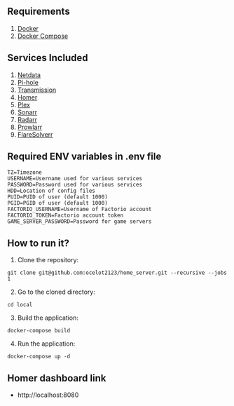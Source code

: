 ## Requirements
1. [Docker](https://docs.docker.com/install/)
2. [Docker Compose](https://docs.docker.com/compose/install/)

## Services Included
1. [Netdata](https://github.com/netdata/netdata)
2. [Pi-hole](https://github.com/pi-hole/pi-hole)
3. [Transmission](https://github.com/transmission/transmission)
4. [Homer](https://github.com/bastienwirtz/homer)
5. [Plex](https://github.com/plexinc/pms-docker)
6. [Sonarr](https://github.com/Sonarr/Sonarr)
7. [Radarr](https://github.com/Radarr/Radarr)
8. [Prowlarr](https://github.com/Prowlarr/Prowlarr)
9. [FlareSolverr](https://github.com/FlareSolverr/FlareSolverr)

## Required ENV variables in .env file
```
TZ=Timezone
USERNAME=Username used for various services
PASSWORD=Password used for various services
HDD=Location of config files
PUID=PUID of user (default 1000)
PGID=PGID of user (default 1000)
FACTORIO_USERNAME=Username of Factorio account
FACTORIO_TOKEN=Factorio account token
GAME_SERVER_PASSWORD=Password for game servers
```

## How to run it?
1. Clone the repository:

```
git clone git@github.com:ocelot2123/home_server.git --recursive --jobs 1
```

2. Go to the cloned directory:
```
cd local
```

3. Build the application:
```
docker-compose build
```

4. Run the application:
```
docker-compose up -d
```

## Homer dashboard link
- http://localhost:8080
